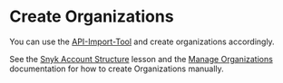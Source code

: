 # Create Organizations

You can use the [API-Import-Tool](https://docs.snyk.io/snyk-api/other-tools/tool-snyk-api-import/creating-orgs-in-snyk) and create organizations accordingly.

See the [Snyk Account Structure](https://learn.snyk.io/lesson/groups-and-organizations/) lesson and the [Manage Organizations](../../../../admin/groups-and-organizations/organizations/create-and-delete-organizations.md) documentation for how to create Organizations manually.
